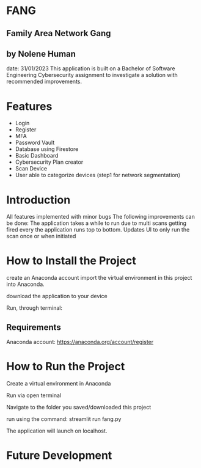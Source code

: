 
# FANG
## Family Area Network Gang
## by Nolene Human 
date: 31/01/2023
This application is built on a Bachelor of Software Engineering Cybersecurity assignment to investigate a solution with recommended improvements.

# Features
* Login
* Register
* MFA
* Password Vault
* Database using Firestore
* Basic Dashboard
* Cybersecurity Plan creator
* Scan Device
* User able to categorize devices (step1 for network segmentation)

# Introduction
All features implemented with minor bugs
The following improvements can be done:
The application takes a while to run due to multi scans getting fired every the application runs top to bottom.
Updates UI to only run the scan once or when initiated



# How to Install the Project

create an Anaconda account
import the virtual environment in this project into Anaconda.

download the application to your device

Run, through terminal:

## Requirements
Anaconda account: 
https://anaconda.org/account/register

# How to Run the Project
Create a virtual environment in Anaconda

Run via open terminal

Navigate to the folder you saved/downloaded this project

run using the command: streamlit run fang.py

The application will launch on localhost.

# Future Development
